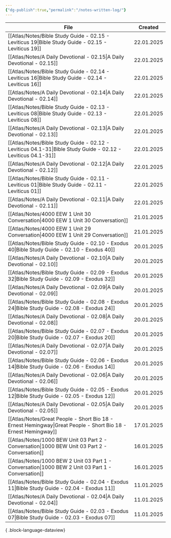 ```yaml
---
{"dg-publish":true,"permalink":"/notes-written-log/"}
---
```


| File                                                                                                              | Created    |
| ----------------------------------------------------------------------------------------------------------------- | ---------- |
| [[Atlas/Notes/Bible Study Guide - 02.15 - Leviticus 19\|Bible Study Guide - 02.15 - Leviticus 19]]             | 22.01.2025 |
| [[Atlas/Notes/A Daily Devotional - 02.15\|A Daily Devotional - 02.15]]                                         | 22.01.2025 |
| [[Atlas/Notes/Bible Study Guide - 02.14 - Leviticus 16\|Bible Study Guide - 02.14 - Leviticus 16]]             | 22.01.2025 |
| [[Atlas/Notes/A Daily Devotional - 02.14\|A Daily Devotional - 02.14]]                                         | 22.01.2025 |
| [[Atlas/Notes/Bible Study Guide - 02.13 - Leviticus 08\|Bible Study Guide - 02.13 - Leviticus 08]]             | 22.01.2025 |
| [[Atlas/Notes/A Daily Devotional - 02.13\|A Daily Devotional - 02.13]]                                         | 22.01.2025 |
| [[Atlas/Notes/Bible Study Guide - 02.12 - Leviticus 04.1-31\|Bible Study Guide - 02.12 - Leviticus 04.1-31]]   | 22.01.2025 |
| [[Atlas/Notes/A Daily Devotional - 02.12\|A Daily Devotional - 02.12]]                                         | 22.01.2025 |
| [[Atlas/Notes/Bible Study Guide - 02.11 - Leviticus 01\|Bible Study Guide - 02.11 - Leviticus 01]]             | 22.01.2025 |
| [[Atlas/Notes/A Daily Devotional - 02.11\|A Daily Devotional - 02.11]]                                         | 22.01.2025 |
| [[Atlas/Notes/4000 EEW 1 Unit 30 Conversation\|4000 EEW 1 Unit 30 Conversation]]                               | 21.01.2025 |
| [[Atlas/Notes/4000 EEW 1 Unit 29 Conversation\|4000 EEW 1 Unit 29 Conversation]]                               | 21.01.2025 |
| [[Atlas/Notes/Bible Study Guide - 02.10 - Exodus 40\|Bible Study Guide - 02.10 - Exodus 40]]                   | 20.01.2025 |
| [[Atlas/Notes/A Daily Devotional - 02.10\|A Daily Devotional - 02.10]]                                         | 20.01.2025 |
| [[Atlas/Notes/Bible Study Guide - 02.09 - Exodus 32\|Bible Study Guide - 02.09 - Exodus 32]]                   | 20.01.2025 |
| [[Atlas/Notes/A Daily Devotional - 02.09\|A Daily Devotional - 02.09]]                                         | 20.01.2025 |
| [[Atlas/Notes/Bible Study Guide - 02.08 - Exodus 24\|Bible Study Guide - 02.08 - Exodus 24]]                   | 20.01.2025 |
| [[Atlas/Notes/A Daily Devotional - 02.08\|A Daily Devotional - 02.08]]                                         | 20.01.2025 |
| [[Atlas/Notes/Bible Study Guide - 02.07 - Exodus 20\|Bible Study Guide - 02.07 - Exodus 20]]                   | 20.01.2025 |
| [[Atlas/Notes/A Daily Devotional - 02.07\|A Daily Devotional - 02.07]]                                         | 20.01.2025 |
| [[Atlas/Notes/Bible Study Guide - 02.06 - Exodus 14\|Bible Study Guide - 02.06 - Exodus 14]]                   | 20.01.2025 |
| [[Atlas/Notes/A Daily Devotional - 02.06\|A Daily Devotional - 02.06]]                                         | 20.01.2025 |
| [[Atlas/Notes/Bible Study Guide - 02.05 - Exodus 12\|Bible Study Guide - 02.05 - Exodus 12]]                   | 20.01.2025 |
| [[Atlas/Notes/A Daily Devotional - 02.05\|A Daily Devotional - 02.05]]                                         | 20.01.2025 |
| [[Atlas/Notes/Great People - Short Bio 18 - Ernest Hemingway\|Great People - Short Bio 18 - Ernest Hemingway]] | 17.01.2025 |
| [[Atlas/Notes/1000 BEW Unit 03 Part 2 - Conversation\|1000 BEW Unit 03 Part 2 - Conversation]]                 | 16.01.2025 |
| [[Atlas/Notes/1000 BEW 2 Unit 03 Part 1 - Conversation\|1000 BEW 2 Unit 03 Part 1 - Conversation]]             | 16.01.2025 |
| [[Atlas/Notes/Bible Study Guide - 02.04 - Exodus 11\|Bible Study Guide - 02.04 - Exodus 11]]                   | 11.01.2025 |
| [[Atlas/Notes/A Daily Devotional - 02.04\|A Daily Devotional - 02.04]]                                         | 11.01.2025 |
| [[Atlas/Notes/Bible Study Guide - 02.03 - Exodus 07\|Bible Study Guide - 02.03 - Exodus 07]]                   | 11.01.2025 |

{ .block-language-dataview}

